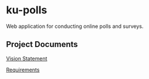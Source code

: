 # ku-polls

Web application for conducting online polls and surveys.

## Project Documents

[Vision Statement](https://github.com/markna551/ku-polls/wiki/Vision-Statement)

[Requirements](https://github.com/markna551/ku-polls/wiki/Requirements)

